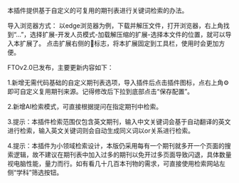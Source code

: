 本插件提供基于自定义的可复用的期刊表进行关键词检索的办法。

导入浏览器方式：
以edge浏览器为例，下载并解压文件，打开浏览器，右上角找到“…”，选择扩展-开发人员模式-加载解压缩的扩展-选择本文件的位置，就可以导入本扩展了。
点击扩展右侧的📌标志，将本扩展固定到工具栏，使用时会更加方便。

FTOv2.0已发布，​主要更新内容如下：

​1.新增无需代码基础的自定义期刊表选项，导入插件后点击插件图标，点右上角⚙️即可自定义复用期刊来源。记得修改后下拉到底部点击“保存配置”。

​2.新增AI检索模式，可直接根据提问在指定期刊中检索。

​3.提示：本插件检索范围仅包含英文期刊，输入中文关键词会基于自动翻译的英文进行检索，输入英文关键词则会自动生成同义词以or关系进行检索。

4.提示：本插件为小领域检索设计，本版仍采用每有一个期刊就多开一个页面的搜索逻辑，故不建议在期刊表中加入过多的期刊以免开过多页面导致闪退，具体数量视电脑性能，量力而行。如有看几十几百本刊物的需求，可直接使用检索网站左侧“学科”筛选按钮。
